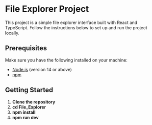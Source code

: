 # File Explorer Project

This project is a simple file explorer interface built with React and TypeScript. Follow the instructions below to set up and run the project locally.

## Prerequisites

Make sure you have the following installed on your machine:

- [Node.js](https://nodejs.org/) (version 14 or above)
- [npm](https://www.npmjs.com/)

## Getting Started

1. **Clone the repository**
2. **cd File_Explorer**
3. **npm install**
4. **npm run dev**

